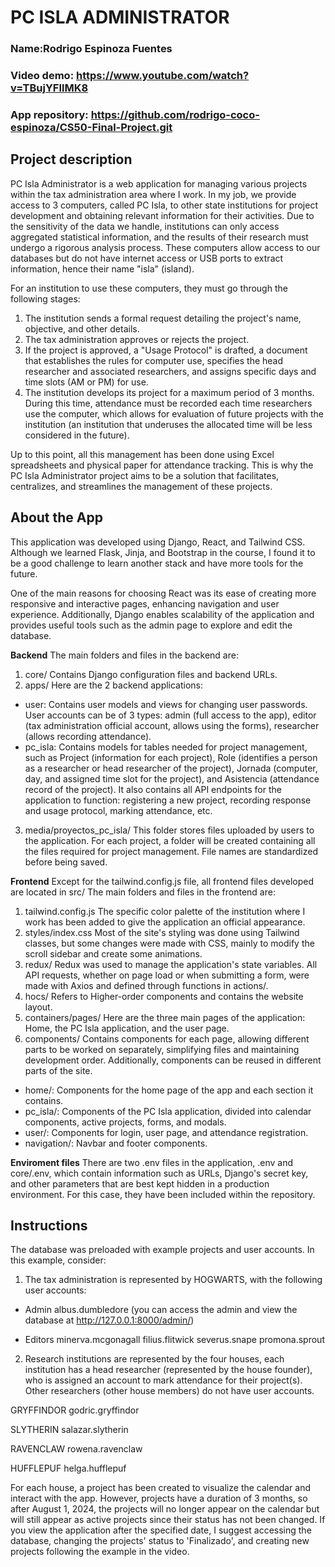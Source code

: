 # PC ISLA ADMINISTRATOR
### Name:Rodrigo Espinoza Fuentes
### Video demo: https://www.youtube.com/watch?v=TBujYFIlMK8
### App repository: https://github.com/rodrigo-coco-espinoza/CS50-Final-Project.git

## Project description
PC Isla Administrator is a web application for managing various projects within the tax administration area where I work. In my job, we provide access to 3 computers, called PC Isla, to other state institutions for project development and obtaining relevant information for their activities. Due to the sensitivity of the data we handle, institutions can only access aggregated statistical information, and the results of their research must undergo a rigorous analysis process. These computers allow access to our databases but do not have internet access or USB ports to extract information, hence their name "isla" (island).

For an institution to use these computers, they must go through the following stages:
1. The institution sends a formal request detailing the project's name, objective, and other details.
2. The tax administration approves or rejects the project.
3. If the project is approved, a "Usage Protocol" is drafted, a document that establishes the rules for computer use, specifies the head researcher and associated researchers, and assigns specific days and time slots (AM or PM) for use.
4. The institution develops its project for a maximum period of 3 months. During this time, attendance must be recorded each time researchers use the computer, which allows for evaluation of future projects with the institution (an institution that underuses the allocated time will be less considered in the future).

Up to this point, all this management has been done using Excel spreadsheets and physical paper for attendance tracking. This is why the PC Isla Administrator project aims to be a solution that facilitates, centralizes, and streamlines the management of these projects.

## About the App
This application was developed using Django, React, and Tailwind CSS. Although we learned Flask, Jinja, and Bootstrap in the course, I found it to be a good challenge to learn another stack and have more tools for the future.

One of the main reasons for choosing React was its ease of creating more responsive and interactive pages, enhancing navigation and user experience. Additionally, Django enables scalability of the application and provides useful tools such as the admin page to explore and edit the database.

**Backend**
The main folders and files in the backend are:

1. core/
Contains Django configuration files and backend URLs.
2. apps/
Here are the 2 backend applications:
- user: Contains user models and views for changing user passwords. User accounts can be of 3 types: admin (full access to the app), editor (tax administration official account, allows using the forms), researcher (allows recording attendance).
- pc_isla:  Contains models for tables needed for project management, such as Project (information for each project), Role (identifies a person as a researcher or head researcher of the project), Jornada (computer, day, and assigned time slot for the project), and Asistencia (attendance record of the project). It also contains all API endpoints for the application to function: registering a new project, recording response and usage protocol, marking attendance, etc.

3. media/proyectos_pc_isla/
This folder stores files uploaded by users to the application. For each project, a folder will be created containing all the files required for project management. File names are standardized before being saved.

**Frontend**
Except for the tailwind.config.js file, all frontend files developed are located in src/
The main folders and files in the frontend are:

1. tailwind.config.js
The specific color palette of the institution where I work has been added to give the application an official appearance.
2. styles/index.css
Most of the site's styling was done using Tailwind classes, but some changes were made with CSS, mainly to modify the scroll sidebar and create some animations.
3. redux/
Redux was used to manage the application's state variables. All API requests, whether on page load or when submitting a form, were made with Axios and defined through functions in actions/.
4. hocs/
Refers to Higher-order components and contains the website layout.
5. containers/pages/
Here are the three main pages of the application: Home, the PC Isla application, and the user page.
6. components/
Contains components for each page, allowing different parts to be worked on separately, simplifying files and maintaining development order. Additionally, components can be reused in different parts of the site.
- home/: Components for the home page of the app and each section it contains.
- pc_isla/: Components of the PC Isla application, divided into calendar components, active projects, forms, and modals.
- user/: Components for login, user page, and attendance registration.
- navigation/: Navbar and footer components.

**Enviroment files**
There are two .env files in the application, .env and core/.env, which contain information such as URLs, Django's secret key, and other parameters that are best kept hidden in a production environment. For this case, they have been included within the repository.

## Instructions
The database was preloaded with example projects and user accounts. In this example, consider:

1. The tax administration is represented by HOGWARTS, with the following user accounts:
- Admin
albus.dumbledore (you can access the admin and view the database at http://127.0.0.1:8000/admin/)

- Editors 
minerva.mcgonagall
filius.flitwick
severus.snape
promona.sprout

2. Research institutions are represented by the four houses, each institution has a head researcher (represented by the house founder), who is assigned an account to mark attendance for their project(s). Other researchers (other house members) do not have user accounts.

GRYFFINDOR
godric.gryffindor

SLYTHERIN
salazar.slytherin

RAVENCLAW
rowena.ravenclaw

HUFFLEPUF
helga.hufflepuf

For each house, a project has been created to visualize the calendar and interact with the app. However, projects have a duration of 3 months, so after August 1, 2024, the projects will no longer appear on the calendar but will still appear as active projects since their status has not been changed. If you view the application after the specified date, I suggest accessing the database, changing the projects' status to 'Finalizado', and creating new projects following the example in the video.